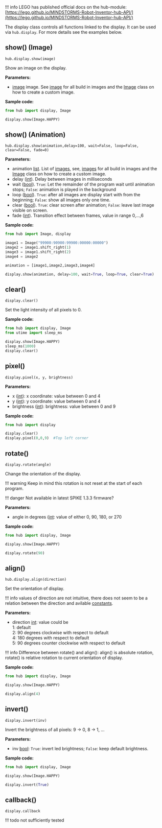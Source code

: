 
!!! info
     LEGO has published official docs on the hub-module: [https://lego.github.io/MINDSTORMS-Robot-Inventor-hub-API/](https://lego.github.io/MINDSTORMS-Robot-Inventor-hub-API/)


The display class controls all functions linked to the display. It can be used via `hub.display`. For more details see the examples below.

## show() (Image)

`hub.display.show(image)`

Show an image on the display.

__Parameters:__

*  [image](data_types.md#image) image. See [image](data_types.md#image) for all build in images and the [Image](image.md) class on how to create a custom image.

__Sample code:__

``` python
from hub import display, Image

display.show(Image.HAPPY)

```

## show() (Animation)

`hub.display.show(animation,delay=100, wait=False, loop=False, clear=False, fade=0)`

__Parameters:__

*  animation [list](data_types.md#list). List of [images](data_types.md#image), see, [images](data_types.md#image) for all build in images and the [Image](image.md) class on how to create a custom image.
*  delay ([int](data_types.md#int)). Delay between images in milliseconds
*  wait ([bool](data_types.md#bool)). `True`: Let the remainder of the program wait until animation stops; `False`: animation is played in the background
*  loop ([bool](data_types.md#bool)). `True`: after all images are display start with from the beginning; `False`: show all images only one time. 
*  clear ([bool](data_types.md#bool)). `True`: clear screen after animation; `False`: leave last image visible on screen.
*  fade ([int](data_types.md#int)). Transition effect between frames, value in range 0,...,6

__Sample code:__

``` python
from hub import Image, display

image1 = Image("99900:90900:99900:00000:00000")
image2 = image1.shift_right(1)
image3 = image1.shift_right(2)
image4 = image2

animation = [image1,image2,image3,image4]

display.show(animation, delay=100, wait=True, loop=True, clear=True)
```

## clear()

`display.clear()`

Set the light intensity of all pixels to 0. 

__Sample code:__

``` python
from hub import display, Image
from utime import sleep_ms

display.show(Image.HAPPY)
sleep_ms(1000)
display.clear()
```

## pixel()

`display.pixel(x, y, brightness)`

__Parameters:__

*  x ([int](data_types.md#int)): x coordinate: value between 0 and 4
*  y ([int](data_types.md#int)): y coordinate: value between 0 and 4
*  brightness ([int](data_types.md#int)): brightness: value between 0 and 9

__Sample code:__

``` python
from hub import display

display.clear()
display.pixel(0,0,9)  #Top left corner
```

## rotate()

`display.rotate(angle)`

Change the orientation of the display. 

!!! warning
    Keep in mind this rotation is not reset at the start of each program. 



!!! danger
    Not available in latest SPIKE 1.3.3 firmware?

__Parameters:__

*  angle in degrees ([int](data_types.md#int): value of either 0, 90, 180, or 270

__Sample code:__

``` python
from hub import display, Image

display.show(Image.HAPPY)

display.rotate(90)
```

## align()

`hub.display.align(direction)`

Set the orientation of display.

!!! info
     values of direction are not intuitive, there does not seem to be a relation between the direction and avilable [constants](data_types.md#constants).  

__Parameters:__

*  direction [int](data_types.md#int): value could be  
   1: default  
   2: 90 degrees clockwise with respect to default  
   4: 180 degrees with respect to default  
   5: 90 degrees counter clockwise with respect to default

!!! info
    Difference between rotate() and align(): align() is absolute rotation, rotate() is relative rotation to current orientation of display. 

__Sample code:__

``` python
from hub import display, Image

display.show(Image.HAPPY)

display.align(4)
```

## invert()

`display.invert(inv)`

Invert the brightness of all pixels: 9 -> 0, 8 -> 1, ...

__Parameters:__

*  inv [bool](data_types.md#bool): `True`: invert led brightness; `False`: keep default brightness.

__Sample code:__

``` python
from hub import display, Image

display.show(Image.HAPPY)

display.invert(True)
```

## callback()

`display.callback`

!!! todo
    not sufficiently tested


